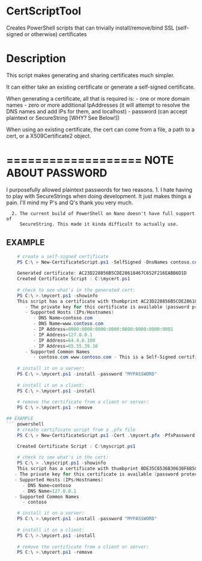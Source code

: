 # CertScriptTool
Creates PowerShell scripts that can trivially install/remove/bind SSL (self-signed or otherwise) certificates


# Description

This script makes generating and sharing certificates much simpler. 
   
   It can either take an existing certificate or generate a self-signed 
   certificate.
   
   When generating a certificate, all that is required is:
    - one or more domain names 
    - zero or more additional IpAddresses (it will attempt to resolve the DNS 
      names and add IPs for them, and localhost) 
    - password (can accept plaintext or SecureString [WHY? See Below!])  
    
   When using an existing certificate, the cert can come from a file, a path to 
   a cert, or a X509Certificate2 object.
    
   ===================
   NOTE ABOUT PASSWORD
   ===================
   I purposefully allowed plaintext passwords for two reasons.
      1. I hate having to play with SecureStrings when doing development. 
         It just makes things a pain. I'll mind my P's and Q's thank you very much.
         
      2. The current build of PowerShell on Nano doesn't have full support of 
         SecureString. This made it kinda difficult to actually use.
   

## EXAMPLE
``` powershell
    # create a self-signed certificate 
    PS C:\ > New-CertificateScript.ps1 -SelfSigned -DnsNames contoso.com, www.contoso.com -Password "MYPASSWORD" -OutputScript .\mycert.ps1 
    
    Generated certificate: AC23D228856B5CDE28618467C652F216EABB6D1D
    Created Certificate Script : C:\mycert.ps1
    
    # check to see what's in the generated cert:
    PS C:\ >.\mycert.ps1 -showinfo
    This script has a certificate with thumbprint AC23D228856B5CDE28618467C652F216EABB6D1D
       - The private key for this certificate is available (password protected)
       - Supported Hosts (IPs/Hostnames)
          - DNS Name=contoso.com
          - DNS Name=www.contoso.com
          - IP Address=0000:0000:0000:0000:0000:0000:0000:0001
          - IP Address=127.0.0.1
          - IP Address=64.4.6.100
          - IP Address=65.55.39.10
       - Supported Common Names
          - contoso.com www.contoso.com - This is a Self-Signed certificate    
    
    # install it on a server:
    PS C:\ >.\mycert.ps1 -install -password "MYPASSWORD"
    
    # install it on a client:
    PS C:\ >.\mycert.ps1 -install 
    
    # remove the certificate from a client or server:
    PS C:\ >.\mycert.ps1 -remove 

## EXAMPLE
``` powershell
    # create certificate script from a .pfx file
    PS C:\ > New-CertificateScript.ps1 -Cert .\mycert.pfx -PfxPassword "pwd4pfx" -Password "MYPASSWORD" -OutputScript .\mycert.ps1 

    Created Certificate Script : C:\myscript.ps1
    
    # check to see what's in the cert:
    PS C:\ > .\myscript.ps1 -showinfo
    This script has a certificate with thumbprint 0DE35C6536B30630F6B5CC6419B7EA0F3FCD50C2
   - The private key for this certificate is available (password protected)
   - Supported Hosts (IPs/Hostnames)
      - DNS Name=contoso
      - DNS Name=127.0.0.1
   - Supported Common Names
      - contoso

    # install it on a server:
    PS C:\ >.\mycert.ps1 -install -password "MYPASSWORD"
    
    # install it on a client:
    PS C:\ >.\mycert.ps1 -install 
    
    # remove the certificate from a client or server:
    PS C:\ >.\mycert.ps1 -remove 
```   
